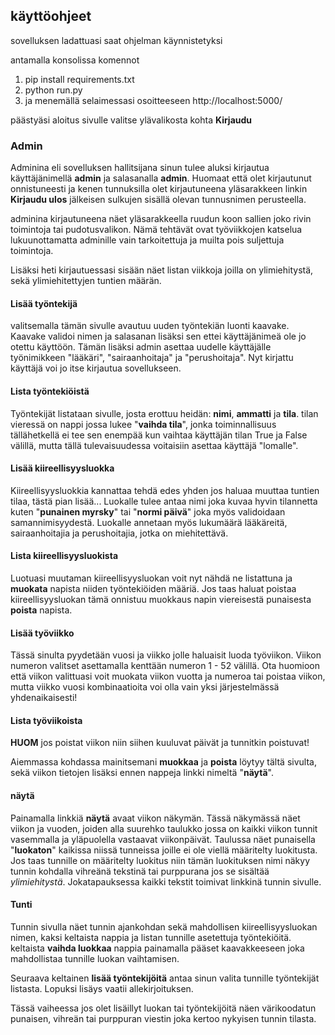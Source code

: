 ## käyttöohjeet

sovelluksen ladattuasi saat ohjelman käynnistetyksi

antamalla konsolissa komennot
1. pip install requirements.txt
2. python run.py
3. ja menemällä selaimessasi osoitteeseen http://localhost:5000/

päästyäsi aloitus sivulle valitse ylävalikosta kohta **Kirjaudu**

### Admin

Adminina eli sovelluksen hallitsijana sinun tulee aluksi kirjautua käyttäjänimellä **admin** ja salasanalla **admin**.
Huomaat että olet kirjautunut onnistuneesti ja kenen tunnuksilla olet kirjautuneena yläsarakkeen linkin **Kirjaudu ulos** jälkeisen sulkujen sisällä olevan tunnusnimen perusteella.

adminina kirjautuneena näet yläsarakkeella ruudun koon sallien joko rivin toimintoja tai pudotusvalikon.
Nämä tehtävät ovat työviikkojen katselua lukuunottamatta adminille vain tarkoitettuja ja muilta pois suljettuja toimintoja.

Lisäksi heti kirjautuessasi sisään näet listan viikkoja joilla on ylimiehitystä, sekä ylimiehitettyjen tuntien määrän.

#### Lisää työntekijä
valitsemalla tämän sivulle avautuu uuden työntekiän luonti kaavake.
Kaavake validoi nimen ja salasanan lisäksi sen ettei käyttäjänimeä ole jo otettu käyttöön.
Tämän lisäksi admin asettaa uudelle käyttäjälle työnimikkeen "lääkäri", "sairaanhoitaja" ja "perushoitaja".
Nyt kirjattu käyttäjä voi jo itse kirjautua sovellukseen.

#### Lista työntekiöistä
Työntekijät listataan sivulle, josta erottuu heidän: **nimi**, **ammatti** ja **tila**.
tilan vieressä on nappi jossa lukee "**vaihda tila**", jonka toiminnallisuus tällähetkellä ei tee sen enempää kun vaihtaa käyttäjän tilan True ja False välillä, mutta tällä tulevaisuudessa voitaisiin asettaa käyttäjä "lomalle".

#### Lisää kiireellisyysluokka
Kiireellisyysluokkia kannattaa tehdä edes yhden jos haluaa muuttaa tuntien tilaa, tästä pian lisää...
Luokalle tulee antaa nimi joka kuvaa hyvin tilannetta kuten "**punainen myrsky**" tai "**normi päivä**" joka myös validoidaan samannimisyydestä.
Luokalle annetaan myös lukumäärä lääkäreitä, sairaanhoitajia ja perushoitajia, jotka on miehitettävä.

#### Lista kiireellisyysluokista
Luotuasi muutaman kiireellisyysluokan voit nyt nähdä ne listattuna ja **muokata** napista niiden työntekiöiden määriä.
Jos taas haluat poistaa kiireellisyysluokan tämä onnistuu muokkaus napin viereisestä punaisesta **poista** napista.

#### Lisää työviikko
Tässä sinulta pyydetään vuosi ja viikko jolle haluaisit luoda työviikon. 
Viikon numeron valitset asettamalla kenttään numeron 1 - 52 välillä. 
Ota huomioon että viikon valittuasi voit muokata viikon vuotta ja numeroa tai poistaa viikon, mutta viikko vuosi kombinaatioita voi olla vain yksi järjestelmässä yhdenaikaisesti!

#### Lista työviikoista
**HUOM** jos poistat viikon niin siihen kuuluvat päivät ja tunnitkin poistuvat!

Aiemmassa kohdassa mainitsemani **muokkaa** ja **poista** löytyy tältä sivulta, sekä viikon tietojen lisäksi ennen nappeja linkki nimeltä "**näytä**".

#### näytä
Painamalla linkkiä **näytä** avaat viikon näkymän.
Tässä näkymässä näet viikon ja vuoden, joiden alla suurehko taulukko jossa on kaikki viikon tunnit vasemmalla ja yläpuolella vastaavat viikonpäivät.
Taulussa näet punaisella "**luokaton**" kaikissa niissä tunneissa joille ei ole viellä määritelty luokitusta.
Jos taas tunnille on määritelty luokitus niin tämän luokituksen nimi näkyy tunnin kohdalla vihreänä tekstinä tai purppurana jos se sisältää *ylimiehitystä*.
Jokatapauksessa kaikki tekstit toimivat linkkinä tunnin sivulle.

#### Tunti
Tunnin sivulla näet tunnin ajankohdan sekä mahdollisen kiireellisyysluokan nimen, kaksi keltaista nappia ja listan tunnille asetettuja työntekiöitä. 
keltaista **vaihda luokkaa** nappia painamalla pääset kaavakkeeseen joka mahdollistaa tunnille luokan vaihtamisen.

Seuraava keltainen **lisää työntekijöitä** antaa sinun valita tunnille työntekijät listasta. Lopuksi lisäys vaatii allekirjoituksen.

Tässä vaiheessa jos olet lisäillyt luokan tai työntekijöitä näen värikoodatun punaisen, vihreän tai purppuran viestin joka kertoo nykyisen tunnin tilasta.
